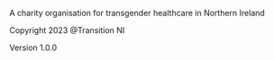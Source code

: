 A charity organisation for transgender healthcare in Northern Ireland

Copyright 2023 @Transition NI

Version 1.0.0
